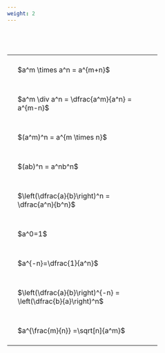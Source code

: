 ```yaml
---
weight: 2
---
```


#  
<br>
<style type="text/css">
#T_51208 th.col_heading {
  text-align: left;
  font-size: 1em;
}
#T_51208 td {
  text-align: left;
  font-size: 1em;
  padding: 1.5em;
}
#T_51208_row0_col0, #T_51208_row1_col0, #T_51208_row2_col0, #T_51208_row3_col0, #T_51208_row4_col0, #T_51208_row5_col0, #T_51208_row6_col0, #T_51208_row7_col0, #T_51208_row8_col0 {
  width: 300px;
  white-space: pre-wrap;
}
</style>
<table id="T_51208">
  <thead>
  </thead>
  <tbody>
    <tr>
      <td id="T_51208_row0_col0" class="data row0 col0" >$a^m \times a^n = a^{m+n}$</td>
    </tr>
    <tr>
      <td id="T_51208_row1_col0" class="data row1 col0" >$a^m \div a^n = \dfrac{a^m}{a^n} = a^{m-n}$</td>
    </tr>
    <tr>
      <td id="T_51208_row2_col0" class="data row2 col0" >$(a^m)^n = a^{m \times n}$</td>
    </tr>
    <tr>
      <td id="T_51208_row3_col0" class="data row3 col0" >$(ab)^n = a^nb^n$</td>
    </tr>
    <tr>
      <td id="T_51208_row4_col0" class="data row4 col0" >$\left(\dfrac{a}{b}\right)^n = \dfrac{a^n}{b^n}$</td>
    </tr>
    <tr>
      <td id="T_51208_row5_col0" class="data row5 col0" >$a^0=1$</td>
    </tr>
    <tr>
      <td id="T_51208_row6_col0" class="data row6 col0" >$a^{-n}=\dfrac{1}{a^n}$</td>
    </tr>
    <tr>
      <td id="T_51208_row7_col0" class="data row7 col0" >$\left(\dfrac{a}{b}\right)^{-n} = \left(\dfrac{b}{a}\right)^n$</td>
    </tr>
    <tr>
      <td id="T_51208_row8_col0" class="data row8 col0" >$a^{\frac{m}{n}} =\sqrt[n]{a^m}$</td>
    </tr>
  </tbody>
</table>
